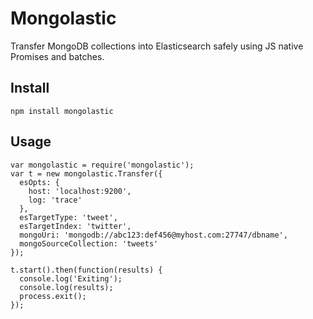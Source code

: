 # Mongolastic

Transfer MongoDB collections into Elasticsearch safely using JS native Promises and batches.

## Install

```
npm install mongolastic
```

## Usage

```
var mongolastic = require('mongolastic');
var t = new mongolastic.Transfer({
  esOpts: {
    host: 'localhost:9200',
    log: 'trace'
  },
  esTargetType: 'tweet',
  esTargetIndex: 'twitter',
  mongoUri: 'mongodb://abc123:def456@myhost.com:27747/dbname',
  mongoSourceCollection: 'tweets'
});

t.start().then(function(results) {
  console.log('Exiting');
  console.log(results);
  process.exit();
});
```
